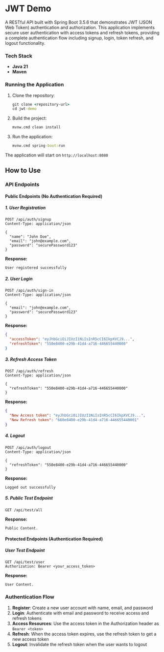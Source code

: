 # JWT Demo

A RESTful API built with Spring Boot 3.5.6 that demonstrates JWT (JSON Web Token) authentication and authorization. This application implements secure user authentication with access tokens and refresh tokens, providing a complete authentication flow including signup, login, token refresh, and logout functionality.


### Tech Stack

- **Java 21**
- **Maven**

### Running the Application

1. Clone the repository:
   ```cmd
   git clone <repository-url>
   cd jwt-demo
   ```

2. Build the project:
   ```cmd
   mvnw.cmd clean install
   ```

3. Run the application:
   ```cmd
   mvnw.cmd spring-boot:run
   ```

The application will start on `http://localhost:8080`

## How to Use

### API Endpoints

#### Public Endpoints (No Authentication Required)

##### 1. User Registration
```http
POST /api/auth/signup
Content-Type: application/json

{
  "name": "John Doe",
  "email": "john@example.com",
  "password": "securePassword123"
}
```

**Response:**
```
User registered successfully
```

##### 2. User Login
```http
POST /api/auth/sign-in
Content-Type: application/json

{
  "email": "john@example.com",
  "password": "securePassword123"
}
```

**Response:**
```json
{
  "accessToken": "eyJhbGciOiJIUzI1NiIsInR5cCI6IkpXVCJ9...",
  "refreshToken": "550e8400-e29b-41d4-a716-446655440000"
}
```

##### 3. Refresh Access Token
```http
POST /api/auth/refresh
Content-Type: application/json

{
  "refreshToken": "550e8400-e29b-41d4-a716-446655440000"
}
```

**Response:**
```json
{
  "New Access token": "eyJhbGciOiJIUzI1NiIsInR5cCI6IkpXVCJ9...",
  "New Refresh token": "660e8400-e29b-41d4-a716-446655440001"
}
```

##### 4. Logout
```http
POST /api/auth/logout
Content-Type: application/json

{
  "refreshToken": "550e8400-e29b-41d4-a716-446655440000"
}
```

**Response:**
```
Logged out successfully
```

##### 5. Public Test Endpoint
```http
GET /api/test/all
```

**Response:**
```
Public Content.
```

#### Protected Endpoints (Authentication Required)

##### User Test Endpoint
```http
GET /api/test/user
Authorization: Bearer <your_access_token>
```

**Response:**
```
User Content.
```

### Authentication Flow

1. **Register**: Create a new user account with name, email, and password
2. **Login**: Authenticate with email and password to receive access and refresh tokens
3. **Access Resources**: Use the access token in the Authorization header as `Bearer <token>`
4. **Refresh**: When the access token expires, use the refresh token to get a new access token
5. **Logout**: Invalidate the refresh token when the user wants to logout